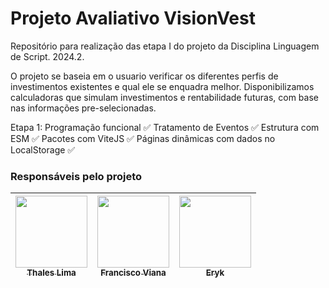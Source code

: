  # Projeto Avaliativo VisionVest
Repositório para realização das etapa I do projeto da Disciplina Linguagem de Script. 2024.2.

O projeto se baseia em o usuario verificar os diferentes perfis de investimentos existentes e qual ele se enquadra melhor. Disponibilizamos calculadoras que simulam investimentos e rentabilidade futuras, com base nas informações pre-selecionadas.

Etapa 1:
Programação funcional ✅
Tratamento de Eventos ✅
Estrutura com ESM ✅
Pacotes com ViteJS ✅
Páginas dinâmicas com dados no LocalStorage ✅

### Responsáveis pelo projeto
| [<img loading="lazy" src="https://avatars.githubusercontent.com/u/164221673?v=4" width=115><br><sub>Thales Lima</sub>](https://github.com/ThalesLimaF) | [<img loading="lazy" src="https://avatars.githubusercontent.com/u/149403389?v=4" width=115><br><sub>Francisco Viana</sub>](https://github.com/franciscovmn)| [<img loading="lazy" src="https://avatars.githubusercontent.com/u/161753505?v=4" width=115><br><sub>Eryk</sub>](https://github.com/Eryk27)
| :---: | :---: | :---: |